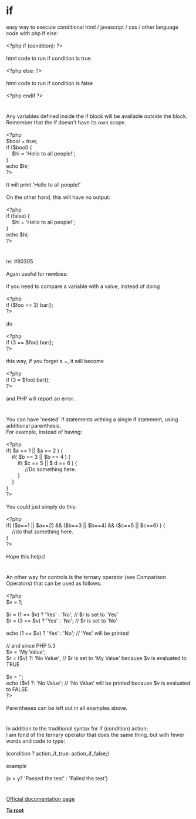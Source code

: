 # if




<div class="phpcode"><span class="html">
easy way to execute conditional html / javascript / css / other language code with php if else:<br><br><span class="default">&lt;?php </span><span class="keyword">if (</span><span class="default">condition</span><span class="keyword">): </span><span class="default">?&gt;<br></span><br>html code to run if condition is true<br><br><span class="default">&lt;?php </span><span class="keyword">else: </span><span class="default">?&gt;<br></span><br>html code to run if condition is false<br><br><span class="default">&lt;?php </span><span class="keyword">endif </span><span class="default">?&gt;</span>
</span>
</div>
  

#


<div class="phpcode"><span class="html">
Any variables defined inside the if block will be available outside the block. Remember that the if doesn&apos;t have its own scope.<br><br><span class="default">&lt;?php<br>$bool </span><span class="keyword">= </span><span class="default">true</span><span class="keyword">;<br>if (</span><span class="default">$bool</span><span class="keyword">) {<br>&#xA0; &#xA0; </span><span class="default">$hi </span><span class="keyword">= </span><span class="string">&apos;Hello to all people!&apos;</span><span class="keyword">;<br>}<br>echo </span><span class="default">$hi</span><span class="keyword">;<br></span><span class="default">?&gt;<br></span><br>It will print &apos;Hello to all people!&apos;<br><br>On the other hand, this will have no output:<br><br><span class="default">&lt;?php<br></span><span class="keyword">if (</span><span class="default">false</span><span class="keyword">) {<br>&#xA0; &#xA0; </span><span class="default">$hi </span><span class="keyword">= </span><span class="string">&apos;Hello to all people!&apos;</span><span class="keyword">;<br>}<br>echo </span><span class="default">$hi</span><span class="keyword">;<br></span><span class="default">?&gt;</span>
</span>
</div>
  

#


<div class="phpcode"><span class="html">
re: #80305<br><br>Again useful for newbies:<br><br>if you need to compare a variable with a value, instead of doing<br><br><span class="default">&lt;?php<br></span><span class="keyword">if (</span><span class="default">$foo </span><span class="keyword">== </span><span class="default">3</span><span class="keyword">) </span><span class="default">bar</span><span class="keyword">();<br></span><span class="default">?&gt;<br></span><br>do<br><br><span class="default">&lt;?php<br></span><span class="keyword">if (</span><span class="default">3 </span><span class="keyword">== </span><span class="default">$foo</span><span class="keyword">) </span><span class="default">bar</span><span class="keyword">();<br></span><span class="default">?&gt;<br></span><br>this way, if you forget a =, it will become<br><br><span class="default">&lt;?php<br></span><span class="keyword">if (</span><span class="default">3 </span><span class="keyword">= </span><span class="default">$foo</span><span class="keyword">) </span><span class="default">bar</span><span class="keyword">();<br></span><span class="default">?&gt;<br></span><br>and PHP will report an error.</span>
</div>
  

#


<div class="phpcode"><span class="html">
You can have &apos;nested&apos; if statements withing a single if statement, using additional parenthesis.
<br>For example, instead of having:
<br>
<br><span class="default">&lt;?php
<br></span><span class="keyword">if( </span><span class="default">$a </span><span class="keyword">== </span><span class="default">1 </span><span class="keyword">|| </span><span class="default">$a </span><span class="keyword">== </span><span class="default">2 </span><span class="keyword">) {
<br>&#xA0; &#xA0; if( </span><span class="default">$b </span><span class="keyword">== </span><span class="default">3 </span><span class="keyword">|| </span><span class="default">$b </span><span class="keyword">== </span><span class="default">4 </span><span class="keyword">) {
<br>&#xA0; &#xA0; &#xA0; &#xA0; if( </span><span class="default">$c </span><span class="keyword">== </span><span class="default">5 </span><span class="keyword">|| $ </span><span class="default">d </span><span class="keyword">== </span><span class="default">6 </span><span class="keyword">) {
<br>&#xA0; &#xA0; &#xA0; &#xA0; &#xA0; &#xA0;&#xA0; </span><span class="comment">//Do something here.
<br>&#xA0; &#xA0; &#xA0; &#xA0; </span><span class="keyword">}
<br>&#xA0; &#xA0; }
<br>}
<br></span><span class="default">?&gt;
<br></span>
<br>You could just simply do this:
<br>
<br><span class="default">&lt;?php
<br></span><span class="keyword">if( (</span><span class="default">$a</span><span class="keyword">==</span><span class="default">1 </span><span class="keyword">|| </span><span class="default">$a</span><span class="keyword">==</span><span class="default">2</span><span class="keyword">) &amp;&amp; (</span><span class="default">$b</span><span class="keyword">==</span><span class="default">3 </span><span class="keyword">|| </span><span class="default">$b</span><span class="keyword">==</span><span class="default">4</span><span class="keyword">) &amp;&amp; (</span><span class="default">$c</span><span class="keyword">==</span><span class="default">5 </span><span class="keyword">|| </span><span class="default">$c</span><span class="keyword">==</span><span class="default">6</span><span class="keyword">) ) {
<br>&#xA0; &#xA0; </span><span class="comment">//do that something here.
<br></span><span class="keyword">}
<br></span><span class="default">?&gt;
<br></span>
<br>Hope this helps!</span>
</div>
  

#


<div class="phpcode"><span class="html">
An other way for controls is the ternary operator (see Comparison Operators) that can be used as follows:<br><br><span class="default">&lt;?php<br>$v </span><span class="keyword">= </span><span class="default">1</span><span class="keyword">;<br><br></span><span class="default">$r </span><span class="keyword">= (</span><span class="default">1 </span><span class="keyword">== </span><span class="default">$v</span><span class="keyword">) ? </span><span class="string">&apos;Yes&apos; </span><span class="keyword">: </span><span class="string">&apos;No&apos;</span><span class="keyword">; </span><span class="comment">// $r is set to &apos;Yes&apos;<br></span><span class="default">$r </span><span class="keyword">= (</span><span class="default">3 </span><span class="keyword">== </span><span class="default">$v</span><span class="keyword">) ? </span><span class="string">&apos;Yes&apos; </span><span class="keyword">: </span><span class="string">&apos;No&apos;</span><span class="keyword">; </span><span class="comment">// $r is set to &apos;No&apos;<br><br></span><span class="keyword">echo (</span><span class="default">1 </span><span class="keyword">== </span><span class="default">$v</span><span class="keyword">) ? </span><span class="string">&apos;Yes&apos; </span><span class="keyword">: </span><span class="string">&apos;No&apos;</span><span class="keyword">; </span><span class="comment">// &apos;Yes&apos; will be printed<br><br>// and since PHP 5.3<br></span><span class="default">$v </span><span class="keyword">= </span><span class="string">&apos;My Value&apos;</span><span class="keyword">;<br></span><span class="default">$r </span><span class="keyword">= (</span><span class="default">$v</span><span class="keyword">) ?: </span><span class="string">&apos;No Value&apos;</span><span class="keyword">; </span><span class="comment">// $r is set to &apos;My Value&apos; because $v is evaluated to TRUE<br><br></span><span class="default">$v </span><span class="keyword">= </span><span class="string">&apos;&apos;</span><span class="keyword">;<br>echo (</span><span class="default">$v</span><span class="keyword">) ?: </span><span class="string">&apos;No Value&apos;</span><span class="keyword">; </span><span class="comment">// &apos;No Value&apos; will be printed because $v is evaluated to FALSE<br></span><span class="default">?&gt;<br></span><br>Parentheses can be left out in all examples above.</span>
</div>
  

#


<div class="phpcode"><span class="html">
In addition to the traditional syntax for if (condition) action;<br>I am fond of the ternary operator that does the same thing, but with fewer words and code to type:<br><br>(condition ? action_if_true: action_if_false;)<br><br>example<br><br>(x &gt; y? &apos;Passed the test&apos; : &apos;Failed the test&apos;)</span>
</div>
  

#

[Official documentation page](https://www.php.net/manual/en/control-structures.if.php)

**[To root](/README.md)**
